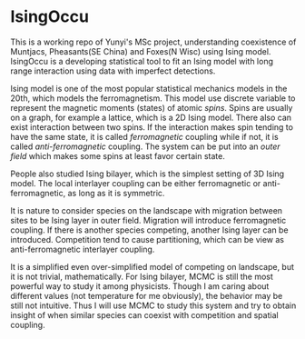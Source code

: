 # IsingOccu
This is a working repo of Yunyi's MSc project, understanding coexistence of Muntjacs, Pheasants(SE China) and Foxes(N Wisc) using Ising model. 
IsingOccu is a developing statistical tool to fit an Ising model with long range interaction using data with imperfect detections.

Ising model is one of the most popular statistical mechanics models in the 20th, which models the ferromagnetism. This model use discrete variable to represent the magnetic moments (states) of atomic *spins*. Spins are usually on a graph, for example a lattice, which is a 2D Ising model. There also can exist interaction between two spins. If the interaction makes spin tending to have the same state, it is called *ferromagnetic* coupling while if not, it is called *anti-ferromagnetic* coupling. The system can be put into an *outer field* which makes some spins at least favor certain state. 

People also studied Ising bilayer, which is the simplest setting of 3D Ising model. The local interlayer coupling can be either ferromagnetic or anti-ferromagnetic, as long as it is symmetric. 

It is nature to consider species on the landscape with migration between sites to be Ising layer in outer field. Migration will introduce ferromagnetic coupling. If there is another species competing, another Ising layer can be introduced. Competition tend to cause partitioning, which can be view as anti-ferromagnetic interlayer coupling. 

It is a simplified even over-simplified model of competing on landscape, but it is not trivial, mathematically. For Ising bilayer, MCMC is still the most powerful way to study it among physicists. Though I am caring about different values (not temperature for me obviously), the behavior may be still not intuitive. Thus I will use MCMC to study this system and try to obtain insight of when similar species can coexist with competition and spatial coupling.